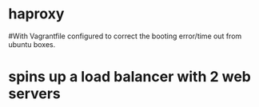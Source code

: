 # haproxy
#With Vagrantfile configured to correct the booting error/time out from ubuntu boxes.
# spins up a load balancer with 2 web servers
